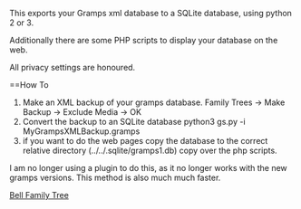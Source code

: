 This exports your Gramps xml database to a SQLite database, using python 2 or 3.

Additionally there are some PHP scripts to display your database on the web.

All privacy settings are honoured.

==How To
1. Make an XML backup of your gramps database.
	Family Trees -> Make Backup -> Exclude Media -> OK
2. Convert the backup to an SQLite database
	python3 gs.py -i MyGrampsXMLBackup.gramps
3. if you want to do the web pages
	copy the database to the correct relative directory (../../.sqlite/gramps1.db)
	copy over the php scripts. 

I am no longer using a plugin to do this, as it no longer works with the new gramps versions.
This method is also much much faster.

[Bell Family Tree](http://www.frog.za.net/family/surname-list.php)
